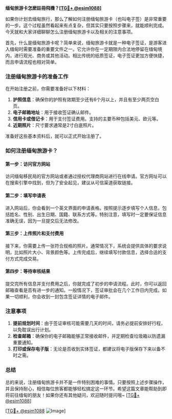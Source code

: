 **缅甸旅游卡怎麽註冊飛機？[[TG💪+ @esim1088](https://t.me/s/esim1088)]**

如果你计划去缅甸旅行，那么了解如何注册缅甸旅游卡（也叫电子签）是非常重要的一步。这个过程虽然看起来有点复杂，但其实只要按照步骤来，就能顺利完成。今天就和大家详细聊聊怎么注册缅甸旅游卡以及相关的注意事项。

首先，什么是缅甸旅游卡呢？简单来说，缅甸旅游卡就是一种电子签证，是游客进入缅甸时需要准备的重要文件之一。它允许你在一定期限内合法地停留在缅甸境内，进行观光、商务或其他活动。相比传统的纸质签证，电子签证更加方便快捷，而且申请流程也相对简单。

### 注册缅甸旅游卡的准备工作

在开始注册之前，你需要准备好以下材料：

1. **护照信息**：确保你的护照有效期至少还有6个月以上，并且有至少两页空白页。
2. **电子邮箱地址**：用于接收签证确认邮件。
3. **信用卡或借记卡**：用于支付签证费用。支持的主要币种包括美元、欧元等。
4. **近期照片**：尺寸要求通常是2寸白底照片。

准备好这些基本资料后，就可以正式开始注册了。

### 如何注册缅甸旅游卡？

#### 第一步：访问官方网站

访问缅甸移民局的官方网站或者通过授权代理商网站进行在线申请。官方网址可以在搜索引擎中找到，但为了安全起见，建议从可信渠道获取链接。

#### 第二步：填写申请表

进入网站后，你会看到一个英文界面的申请表格。按照提示逐步填写个人信息，包括姓名、性别、出生日期、国籍、联系方式等。特别注意，填写时一定要保证信息准确无误，因为一旦提交后无法修改。

#### 第三步：上传照片和支付费用

接下来，你需要上传一张符合规格的照片。通常情况下，系统会提供具体的要求说明，比如照片大小、背景颜色等。上传完成后，继续填写付款信息，选择合适的支付方式完成交易。

#### 第四步：等待审核结果

提交完所有信息并支付费用之后，你就完成了初步的申请流程。此时，你可以返回邮箱查看是否有进一步的通知。一般情况下，签证审批会在几个工作日内完成。如果一切顺利，你会收到一封包含签证详情的电子邮件。

### 注意事项

1. **提前规划时间**：由于签证审核可能需要几天的时间，请务必提前安排好行程，以免耽误出行计划。
2. **检查邮箱**：确保你的电子邮箱能够正常接收邮件，并定期检查垃圾箱以防遗漏重要通知。
3. **打印或保存电子版**：无论是否收到实体签证，都建议将电子版保存下来以备不时之需。

### 总结

总的来说，注册缅甸旅游卡并不是一件特别困难的事情。只要按照上述步骤操作，并且保持耐心，相信每位旅客都能够轻松搞定这一环节。希望这篇文章能帮助到即将前往缅甸的朋友！如果你还有其他疑问，欢迎随时提问哦~ [[TG💪+ @esim1088](https://t.me/s/esim1088)]

[[TG💪+ @esim1088](https://t.me/s/esim1088) ![Image](https://i.postimg.cc/4NQfJmqS/Snipaste-2025-05-13-00-14-12.png)]